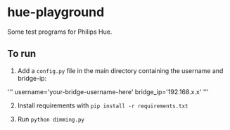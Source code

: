 # hue-playground
 
Some test programs for Philips Hue.

## To run

1. Add a ```config.py``` file in the main directory containing the username and bridge-ip:

'''
username='your-bridge-username-here'
bridge_ip='192.168.x.x'
'''

2. Install requirements with ```pip install -r requirements.txt```

3. Run ```python dimming.py```
